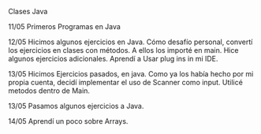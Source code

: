 Clases Java

11/05
Primeros Programas en Java

12/05
Hicimos algunos ejercicios en Java. Cómo desafío personal, convertí los ejercicios en clases con métodos.
A ellos los importé en main.
Hice algunos ejercicios adicionales.
Aprendí a Usar plug ins in mi IDE.

13/05
Hicimos Ejercicios pasados, en  java. Como ya los había hecho por mi propia cuenta, decidí implementar el uso de
Scanner como input. Utilicé metodos dentro de Main.

13/05
Pasamos algunos ejercicios a Java. 

14/05
Aprendí un poco sobre Arrays.






